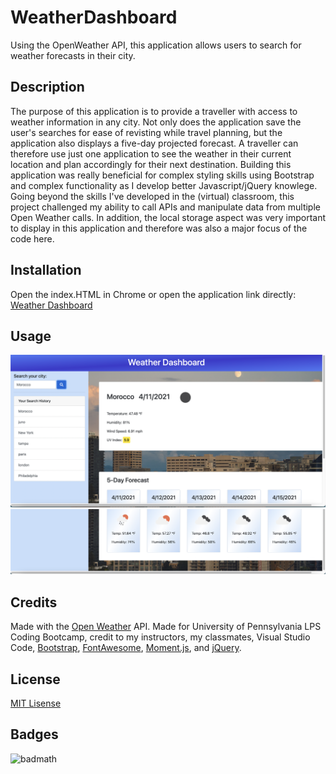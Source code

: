 # WeatherDashboard
Using the OpenWeather API, this application allows users to search for weather forecasts in their city.

## Description
The purpose of this application is to provide a traveller with access to weather information in any city. Not only does the application save the user's searches for ease of revisting while travel planning, but the application also displays a five-day projected forecast. A traveller can therefore use just one application to see the weather in their current location and plan accordingly for their next destination. Building this application was really beneficial for complex styling skills using Bootstrap and complex functionality as I develop better Javascript/jQuery knowlege. Going beyond the skills I've developed in the (virtual) classroom, this project challenged my ability to call APIs and manipulate data from multiple Open Weather calls. In addition, the local storage aspect was very important to display in this application and therefore was also a major focus of the code here.

## Installation
Open the index.HTML in Chrome or open the application link directly: [Weather Dashboard](https://heatherloisejackson.github.io/WeatherDashboard/)

## Usage
![screenshot1](https://github.com/heatherloisejackson/WeatherDashboard/blob/main/assets/Screen%20Shot%202021-04-11%20at%2012.11.04%20AM.png)
![screenshot2](https://github.com/heatherloisejackson/WeatherDashboard/blob/main/assets/Screen%20Shot%202021-04-11%20at%2012.11.25%20AM.png)

## Credits
Made with the [Open Weather](https://openweathermap.org/) API.
Made for University of Pennsylvania LPS Coding Bootcamp, credit to my instructors, my classmates, Visual Studio Code, [Bootstrap](https://getbootstrap.com/), [FontAwesome](https://fontawesome.com/v4.7.0/get-started/), [Moment.js](https://momentjs.com/), and [jQuery](https://jquery.com/).

## License
[MIT Lisense](https://github.com/heatherloisejackson/WeatherDashboard/blob/4849a3c2debfca40fd20a58d63b086dbf2eeabad/LICENSE)

## Badges
![badmath](https://img.shields.io/github/languages/top/nielsenjared/badmath)
